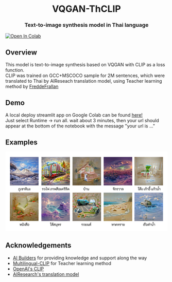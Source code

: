 <p align="center">
  <h1 align="center">VQGAN-ThCLIP</h1>
  <h3 align="center">Text-to-image synthesis model in Thai language</h3>
</p>

[![Open In Colab](https://colab.research.google.com/assets/colab-badge.svg)](https://colab.research.google.com/github/vikimark/VQGAN-ThCLIP/blob/master/Streamlit_VQGANxThaiCLIP.ipynb)

## Overview

This model is text-to-image synthesis based on VQGAN with CLIP as a loss function.<br />CLIP was trained on GCC+MSCOCO sample for 2M sentences, which were translated to Thai by AIReseach translation model, using Teacher learning method by [FreddeFrallan](https://github.com/FreddeFrallan/Multilingual-CLIP)

## Demo

A local deploy streamlit app on Google Colab can be found [here!](https://colab.research.google.com/github/vikimark/VQGAN-ThCLIP/blob/master/Streamlit_VQGANxThaiCLIP.ipynb) <br />Just select Runtime -> run all. wait about 3 minutes, then your url should appear at the bottom of the notebook with the message "your url is ..."

## Examples

<img src="./sample_image/1_Kc2dl0cYk-K7IY3Nx-k61w.png"></img>

## Acknowledgements

* [AI Builders](https://github.com/ai-builders/ai-builders.github.io) for providing knowledge and support along the way<br />
* [Multilingual-CLIP](https://github.com/FreddeFrallan/Multilingual-CLIP) for Teacher learning method<br />
* [OpenAI's CLIP](https://github.com/openai/CLIP)<br />
* [AIResearch's translation model](https://airesearch.in.th/releases/machine-translation-models)<br />

